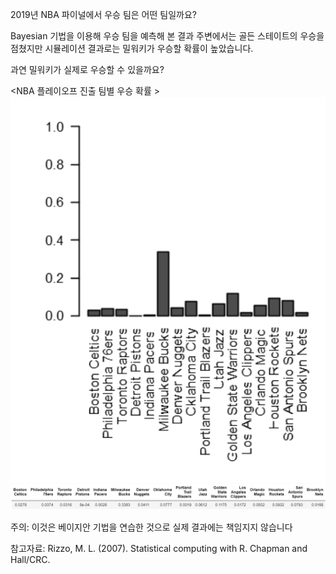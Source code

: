 2019년 NBA 파이널에서 우승 팀은 어떤 팀일까요?

Bayesian 기법을 이용해 우승 팀을 예측해 본 결과
주변에서는 골든 스테이트의 우승을 점쳤지만 시뮬레이션 결과로는 밀워키가 우승할 확률이 높았습니다.

과연 밀워키가 실제로 우승할 수 있을까요?

<NBA 플레이오프 진출 팀별 우승 확률 >
![alt text](https://github.com/bki1990/study_open/blob/master/Bayesian_NBA/win_plot.PNG?raw=true)
![alt text](https://github.com/bki1990/study_open/blob/master/Bayesian_NBA/win_probability.PNG?raw=true)


주의: 이것은 베이지안 기법을 연습한 것으로 실제 결과에는 책임지지 않습니다

참고자료: Rizzo, M. L. (2007). Statistical computing with R. Chapman and Hall/CRC.

